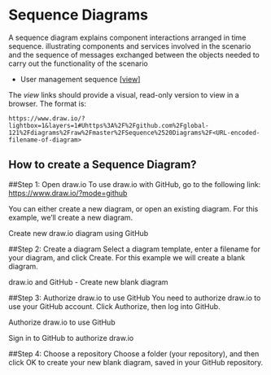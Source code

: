 Sequence Diagrams
=================

 A sequence diagram explains component interactions arranged in time sequence. illustrating components and services involved in the scenario and the sequence of messages exchanged between the objects needed to carry out the functionality of the scenario

* User management sequence [[view](https://www.draw.io/?lightbox=1&layers=1#Uhttps%3A%2F%2Fgithub.com%2Fglobal-121%2Fdiagrams%2Fraw%2Fmaster%2FSequence%2520Diagrams%2FUser%2520Management%2520Sequence.drawio)]


The _view_ links should provide a visual, read-only version to view in a browser. The format is:

    https://www.draw.io/?lightbox=1&layers=1#Uhttps%3A%2F%2Fgithub.com%2Fglobal-121%2Fdiagrams%2Fraw%2Fmaster%2FSequence%2520Diagrams%2F<URL-encoded-filename-of-diagram>


## How to create a Sequence Diagram?

##Step 1: Open draw.io
To use draw.io with GitHub, go to the following link: https://www.draw.io/?mode=github

You can either create a new diagram, or open an existing diagram. For this example, we’ll create a new diagram.

Create new draw.io diagram using GitHub

 

##Step 2: Create a diagram
Select a diagram template, enter a filename for your diagram, and click Create. For this example we will create a blank diagram.

draw.io and GitHub - Create new blank diagram

 

##Step 3: Authorize draw.io to use GitHub
You need to authorize draw.io to use your GitHub account. Click Authorize, then log into GitHub.

Authorize draw.io to use GitHub

 

Sign in to GitHub to authorize draw.io

 

##Step 4: Choose a repository
Choose a folder (your repository), and then click OK to create your new blank diagram, saved in your GitHub repository.
